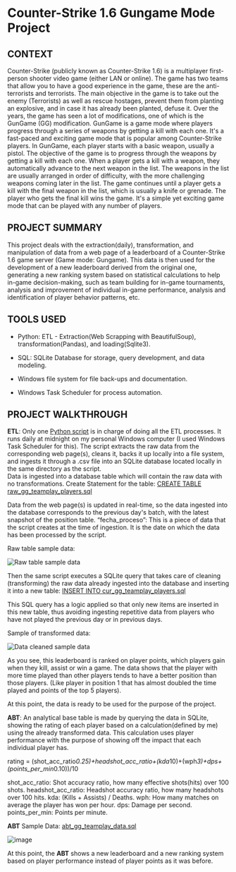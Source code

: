 # Counter-Strike 1.6 Gungame Mode Project


## **CONTEXT**
Counter-Strike (publicly known as Counter-Strike 1.6) is a multiplayer first-person shooter video game (either LAN or online).
The game has two teams that allow you to have a good experience in the game, these are the anti-terrorists and terrorists. The main objective in the game is to take out the enemy (Terrorists) as well as rescue hostages, prevent them from planting an explosive, and in case it has already been planted, defuse it.
Over the years, the game has seen a lot of modifications, one of which is the GunGame (GG) modification. GunGame is a game mode where players progress through a series of weapons by getting a kill with each one. It's a fast-paced and exciting game mode that is popular among Counter-Strike players.
In GunGame, each player starts with a basic weapon, usually a pistol. The objective of the game is to progress through the weapons by getting a kill with each one. When a player gets a kill with a weapon, they automatically advance to the next weapon in the list. The weapons in the list are usually arranged in order of difficulty, with the more challenging weapons coming later in the list.
The game continues until a player gets a kill with the final weapon in the list, which is usually a knife or grenade. The player who gets the final kill wins the game. It's a simple yet exciting game mode that can be played with any number of players.

## **PROJECT SUMMARY**
This project deals with the extraction(daily), transformation, and manipulation of data from a web page of a leaderboard of a Counter-Strike 1.6 game server (Game mode: Gungame). This data is then used for the development of a new leaderboard derived from the original one, generating a new ranking system based on statistical calculations to help in-game decision-making, such as team building for in-game tournaments, analysis and improvement of individual in-game performance, analysis and identification of player behavior patterns, etc.


## TOOLS USED
- Python: ETL - Extraction(Web Scrapping with BeautifulSoup), transformation(Pandas), and loading(Sqlite3).
* SQL: SQLite Database for storage, query development, and data modeling.
+ Windows file system for file back-ups and documentation.
* Windows Task Scheduler for process automation.

## PROJECT WALKTHROUGH
**ETL**: Only one [Python script](https://github.com/tomiproyectx/CS1.6GG/blob/main/web_scrapper.py) is in charge of doing all the ETL processes. It runs daily at midnight on my personal Windows computer (I used Windows Task Scheduler for this). The script extracts the raw data from the corresponding web page(s), cleans it, backs it up locally into a file system, and ingests it through a .csv file into an SQLite database located locally in the same directory as the script.                                                 
Data is ingested into a database table which will contain the raw data with no transformations.
Create Statement for the table: [CREATE TABLE raw_gg_teamplay_players.sql](https://github.com/tomiproyectx/CS1.6GG/blob/main/CREATE%20TABLE%20raw_gg_teamplay_players.sql)

Data from the web page(s) is updated in real-time, so the data ingested into the database corresponds to the previous day's batch, with the latest snapshot of the position table.
“fecha_proceso”: This is a piece of data that the script creates at the time of ingestion. It is the date on which the data has been processed by the script.

Raw table sample data:

![Raw table sample data](https://github.com/tomiproyectx/CS1.6GG/assets/102128738/81d8c134-e38c-4f2f-be07-83bb19e458fc)

Then the same script executes a SQLite query that takes care of cleaning (transforming) the raw data already ingested into the database and inserting it into a new table: [INSERT INTO cur_gg_teamplay_players.sql](https://github.com/tomiproyectx/CS1.6GG/blob/main/INSERT%20INTO%20cur_gg_teamplay_players.sql)

This SQL query has a logic applied so that only new items are inserted in this new table, thus avoiding ingesting repetitive data from players who have not played the previous day or in previous days.

Sample of transformed data:

![Data cleaned sample data](https://github.com/tomiproyectx/CS1.6GG/assets/102128738/89a0e7c6-8643-4a1f-9265-7e485bd9db44)

As you see, this leaderboard is ranked on player points, which players gain when they kill, assist or win a game. The data shows that the player with more time played than other players tends to have a better position than those players. (Like player in position 1 that has almost doubled the time played and points of the top 5 players).

At this point, the data is ready to be used for the purpose of the project.

**ABT**: An analytical base table is made by querying the data in SQLite, showing the rating of each player based on a calculation(defined by me) using the already transformed data. This calculation uses player performance with the purpose of showing off the impact that each individual player has.

rating = (shot_acc_ratio*0.25)+headshot_acc_ratio+(kda*10)+(wph*3)+dps+(points_per_min*0.10))/10

shot_acc_ratio: Shot accuracy ratio, how many effective shots(hits) over 100 shots.
headshot_acc_ratio: Headshot accuracy ratio, how many headshots over 100 hits.
kda: (Kills + Assists) / Deaths.
wph: How many matches on average the player has won per hour.
dps: Damage per second.
points_per_min: Points per minute.

**ABT** Sample Data: [abt_gg_teamplay_data.sql](https://github.com/tomiproyectx/CS1.6GG/blob/main/abt_gg_teamplay_data.sql)

![image](https://github.com/tomiproyectx/CS1.6GG/assets/102128738/7e0a336a-6b9d-4256-8c0e-8535c8c2347d)

At this point, the **ABT** shows a new leaderboard and a new ranking system based on player performance instead of player points as it was before.
